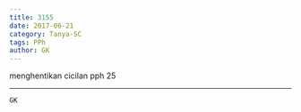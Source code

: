 ```yaml
---
title: 3155
date: 2017-06-21
category: Tanya-SC
tags: PPh
author: GK
---
```


menghentikan cicilan pph 25

---



`GK`
